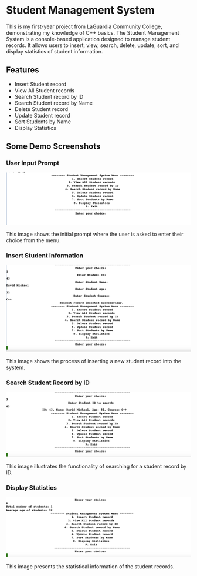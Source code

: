 # Student Management System

This is my first-year project from LaGuardia Community College, demonstrating my knowledge of C++ basics. The Student Management System is a console-based application designed to manage student records. It allows users to insert, view, search, delete, update, sort, and display statistics of student information.

## Features

- Insert Student record
- View All Student records
- Search Student record by ID
- Search Student record by Name
- Delete Student record
- Update Student record
- Sort Students by Name
- Display Statistics

## Some Demo Screenshots

### User Input Prompt

![User Input Prompt](./images/entry.png)

This image shows the initial prompt where the user is asked to enter their choice from the menu.

### Insert Student Information

![Insert Student Information](./images/insert.png)

This image shows the process of inserting a new student record into the system.

### Search Student Record by ID

![Search Student Record by ID](./images/search.png)

This image illustrates the functionality of searching for a student record by ID.
### Display Statistics

![Display Statistics](./images/statistics.png)

This image presents the statistical information of the student records.
